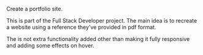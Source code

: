 Create a portfolio site.

This is part of the Full Stack Developer project. The main idea is to recreate a website using a reference they've provided in pdf format. 

The is not extra functionality added other than making it fully responsive and adding some effects on hover.
